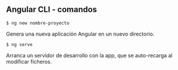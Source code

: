 ## Angular CLI - comandos

```shell
$ ng new nombre-proyecto
```

Genera una nueva aplicación Angular en un nuevo directorio.

```shell
$ ng serve
```
Arranca un servidor de desarrollo con la app, que se auto-recarga al modificar ficheros.


